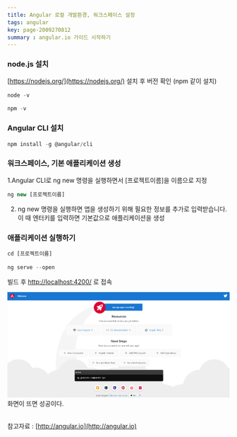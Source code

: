 ```yaml
---
title: Angular 로컬 개발환경, 워크스페이스 설정
tags: angular
key: page-2009270812
summary : angular.io 가이드 시작하기
---
```

### node.js 설치
[https://nodejs.org/](https://nodejs.org/) 설치 후 버전 확인 (npm 같이 설치)
```javascript
node -v
```

```javascript
npm -v
```
### Angular CLI 설치
```javascript
npm install -g @angular/cli
```
### 워크스페이스, 기본 애플리케이션 생성
1.Angular CLI로 ng new 명령을 실행하면서 [프로젝트이름]을 이름으로 지정
```javascript
ng new [프로젝트이름]
```
2. ng new 명령을 실행하면 앱을 생성하기 위해 필요한 정보를 추가로 입력받습니다. 이 때 엔터키를 입력하면 기본값으로 애플리케이션을 생성

### 애플리케이션 실행하기
```javascript
cd [프로젝트이름]
```
```javascript
ng serve --open
```
빌드 후  [http://localhost:4200/](http://localhost:4200/) 로 접속

 ![Image Alt 텍스트](/assets/images/angular.png)
화면이 뜨면 성공이다.

<!--[![Star This Project](https://img.shields.io/github/stars/kitian616/jekyll-TeXt-theme.svg?label=Stars&style=social)](https://github.com/kitian616/jekyll-TeXt-theme/)-->
<br/>참고자료 : [http://angular.io](http://angular.io)
<br/>
